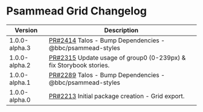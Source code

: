 # Psammead Grid Changelog

<!-- prettier-ignore -->
| Version | Description |
|---------|-------------|
| 1.0.0-alpha.3 | [PR#2414](https://github.com/bbc/psammead/pull/2414) Talos - Bump Dependencies - @bbc/psammead-styles |
| 1.0.0-alpha.2 | [PR#2315](https://github.com/bbc/psammead/pull/2315) Update usage of group0 (0-239px) & fix Storybook stories. |
| 1.0.0-alpha.1 | [PR#2289](https://github.com/bbc/psammead/pull/2289) Talos - Bump Dependencies - @bbc/psammead-styles |
| 1.0.0-alpha.0 | [PR#2213](https://github.com/bbc/psammead/pull/2213) Initial package creation - Grid export. |
